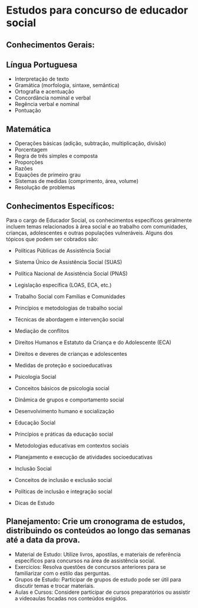 # Estudos para concurso de educador social

## Conhecimentos Gerais:

## Língua Portuguesa

* Interpretação de texto
* Gramática (morfologia, sintaxe, semântica)
* Ortografia e acentuação
* Concordância nominal e verbal
* Regência verbal e nominal
* Pontuação

## Matemática

* Operações básicas (adição, subtração, multiplicação, divisão)
* Porcentagem
* Regra de três simples e composta
* Proporções
* Razões
* Equações de primeiro grau
* Sistemas de medidas (comprimento, área, volume)
* Resolução de problemas

## Conhecimentos Específicos:
Para o cargo de Educador Social, os conhecimentos específicos geralmente incluem temas relacionados à área social e ao trabalho com comunidades, crianças, adolescentes e outras populações vulneráveis. Alguns dos tópicos que podem ser cobrados são:

* Políticas Públicas de Assistência Social

* Sistema Único de Assistência Social (SUAS)
* Política Nacional de Assistência Social (PNAS)
* Legislação específica (LOAS, ECA, etc.)
* Trabalho Social com Famílias e Comunidades

* Princípios e metodologias de trabalho social
* Técnicas de abordagem e intervenção social
* Mediação de conflitos
* Direitos Humanos e Estatuto da Criança e do Adolescente (ECA)

* Direitos e deveres de crianças e adolescentes
* Medidas de proteção e socioeducativas
* Psicologia Social

* Conceitos básicos de psicologia social
* Dinâmica de grupos e comportamento social
* Desenvolvimento humano e socialização
* Educação Social

* Princípios e práticas da educação social
* Metodologias educativas em contextos sociais
* Planejamento e execução de atividades socioeducativas
* Inclusão Social

* Conceitos de inclusão e exclusão social
* Políticas de inclusão e integração social
* Dicas de Estudo
## Planejamento: Crie um cronograma de estudos, distribuindo os conteúdos ao longo das semanas até a data da prova.
* Material de Estudo: Utilize livros, apostilas, e materiais de referência específicos para concursos na área de assistência social.
* Exercícios: Resolva questões de concursos anteriores para se familiarizar com o estilo das perguntas.
* Grupos de Estudo: Participar de grupos de estudo pode ser útil para discutir temas e trocar materiais.
* Aulas e Cursos: Considere participar de cursos preparatórios ou assistir a videoaulas focadas nos conteúdos exigidos.
